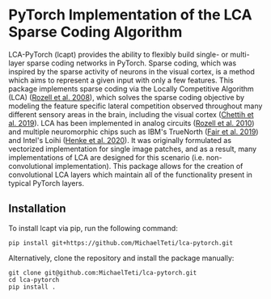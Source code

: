 
# PyTorch Implementation of the LCA Sparse Coding Algorithm

LCA-PyTorch (lcapt) provides the ability to flexibly build single- or multi-layer sparse coding networks in PyTorch. 
Sparse coding, which was inspired by the sparse activity of neurons in the visual cortex, is a method
which aims to represent a given input with only a few features. This package implements sparse coding
via the Locally Competitive Algorithm (LCA) ([Rozell et al. 2008](https://www.ece.rice.edu/~eld1/papers/Rozell08.pdf)),
which solves the sparse coding objective by modeling the feature specific lateral competition observed throughout many
different sensory areas in the brain, including the visual cortex ([Chettih et al. 2019](https://www.nature.com/articles/s41586-019-0997-6)).
LCA has been implemented in analog circuits ([Rozell et al. 2010](https://patentimages.storage.googleapis.com/30/8f/6e/5d9da903f0d635/US7783459.pdf)) and
multiple neuromorphic chips such as IBM's TrueNorth ([Fair et al. 2019](https://www.frontiersin.org/articles/10.3389/fnins.2019.00754/full)) and 
Intel's Loihi ([Henke et al. 2020](https://ieeexplore.ieee.org/abstract/document/9325356?casa_token=0kxjP50T3IIAAAAA:EOCnIf4-fMYowF7HgTLo0UQyKLWbrWW7VnOT1TZ2DI0U_cUCBYBQv1GN8r49LtISezWQ--A)).
It was originally formulated as vectorized implementation for single image patches, and as a result, many implementations
of LCA are designed for this scenario (i.e. non-convolutional implementation). This package allows for the creation of convolutional LCA layers which
maintain all of the functionality present in typical PyTorch layers.
  
## Installation  

To install lcapt via pip, run the following command:

```
pip install git+https://github.com/MichaelTeti/lca-pytorch.git
```

Alternatively, clone the repository and install the package manually:

```
git clone git@github.com:MichaelTeti/lca-pytorch.git
cd lca-pytorch
pip install .
```
